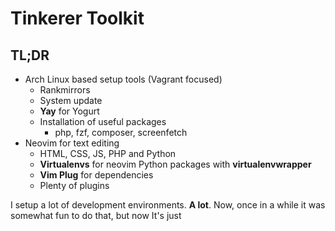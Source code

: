Tinkerer Toolkit
================

## TL;DR
* Arch Linux based setup tools (Vagrant focused)
    * Rankmirrors
    * System update
    * **Yay** for Yogurt
    * Installation of useful packages
        * php, fzf, composer, screenfetch
* Neovim for text editing
    * HTML, CSS, JS, PHP and Python
    * **Virtualenvs** for neovim Python packages with **virtualenvwrapper**
    * **Vim Plug** for dependencies
    * Plenty of plugins

I setup a lot of development environments. **A lot**. Now, once in a while it 
was somewhat fun to do that, but now It's just
